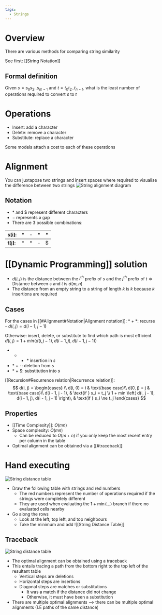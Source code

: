 ```yaml
---
tags:
  - Strings
---
```

# Overview
There are various methods for comparing string similarity

See first: [[String Notation]]

## Formal definition
Given $s = s_{0}s_{2}..s_{m-1}$ and $t=t_{0}t_{2}..t_{n-1}$, what is the least number of operations required to convert $s$ to $t$

# Operations
- Insert: add a character
- Delete: remove a character
- Substitute: replace a character

Some models attach a cost to each of these operations

# Alignment
You can juxtapose two strings and insert spaces where required to visualise the difference between two strings
![String alignment diagram](https://ealizadeh.com/blog/tutorial-string2string/index_files/figure-html/fig-alignment-nw-plot-output-1.png)

## Notation
- $*$ and $\$$ represent different characters
- $-$ represents a gap
- There are 3 possible combinations:

| **s[i]:** 	| \* 	| - 	| \* 	| \* 	|
|-----------	|---	|---	|---	|---	|
| **t[j]:** 	| \* 	| \* 	| - 	| \$ 	|

# [[Dynamic Programming]] solution
- $d(i, j)$ is the distance between the $i^{th}$ prefix of $s$ and the $j^{th}$ prefix of $t$
    => Distance between $s$ and $t$ is $d(m, n)$
- The distance from an empty string to a string of length $k$ is $k$ because $k$ insertions are required

## Cases
For the cases in [[#Alignment#Notation|Alignment notation]]:
 \* + \*: recurse 
	- $d(i, j) = d(i - 1, j - 1)$

Otherwise: insert, delete, or substitute to find which path is most efficient
$d(i, j) = 1 + min\left( d(i, j - 1), d(i - 1, j), d(i - 1, j - 1)  \right)$
- - + \* insertion in $s$
- \* + -: deletion from $s$
- \* + \$: substitution into $s$

[[Recursion#Recurrence relation|Recurrence relation]]: 
$$
d(i, j) = \begin{cases} \\
	d(i, 0) = i & \text{base case}\\
	d(0, j) = j & \text{base case}\\
	d(i - 1, j - 1), & \text{if } s_i = t_j \\
	1 + min \left( d(i, j - 1), d(i - 1, j), d(i - 1, j - 1)  \right), & \text{if } s_i \ne t_j
\end{cases}
$$

## Properties
- [[Time Complexity]]: $O(mn)$
- Space complexity: $O(mn)$
	- Can be reduced to $O(m + n)$ if you only keep the most recent entry per column in the table
- Optimal alignment can be obtained via a [[#traceback]]

# Hand executing
![String distance table](https://vinayakgarg.files.wordpress.com/2012/12/editdist.png)

- Draw the following table with strings and red numbers
	- The red numbers represent the number of operations required if the strings were completely different
	- They are used when evaluating the $1 + \min(\dots)$ branch if there no evaluated cells nearby
- Go along the rows
	- Look at the left, top left, and top neighbours
	- Take the minimum and add 
![[String Distance Table]]

## Traceback
![String distance table](https://vinayakgarg.files.wordpress.com/2012/12/editdist.png)

- The optimal alignment can be obtained using a traceback
- This entails tracing a path from the bottom right to the top left of the resultant table
	- Vertical steps are deletions
	- Horizontal steps are insertions
	- Diagonal steps are matches or substitutions
		- It was a match if the distance did not change
		- Otherwise, it must have been a substitution
- There are multiple optimal alignments --> there can be multiple optimal alignments (I.E paths of the same distance)